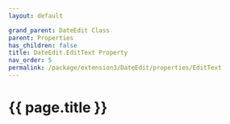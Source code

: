 ```yaml
---
layout: default

grand_parent: DateEdit Class
parent: Properties
has_children: false
title: DateEdit.EditText Property
nav_order: 5
permalink: /package/extension3/DateEdit/properties/EditText
---
```

# {{ page.title }}
